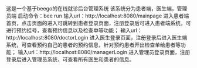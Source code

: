 这是一个基于beego的在线就诊后台管理系统
该系统分为患者端，医生端，管理员端
启动命令：bee run
输入url：http://localhost:8080/mainpage 进入患者端首页，点击页面的进入可跳转到患者登录页面，注册登录后可进入患者端系统，可进行预约挂号，查看预约信息以及检查单等功能；
输入url：http://localhost:8080/doctorLogin 进入医生登录页面，注册登录后进入医生端系统，可查看预约自己的患者的预约信息，针对预约患者开出检查单给患者等功能；
输入url：http://localhost:8080/managerLogin 进入管理员登录页面，注册登录后进入管理员系统，可查看所有医生和患者的信息。
